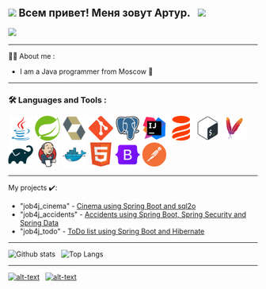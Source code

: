 ##  ![](https://user-images.githubusercontent.com/18350557/176309783-0785949b-9127-417c-8b55-ab5a4333674e.gif)  Всем привет!  Меня зовут Артур.&nbsp;&nbsp;  ![](https://komarev.com/ghpvc/?username=Artyrio226)


![](https://media1.giphy.com/media/v1.Y2lkPTc5MGI3NjExZ3BlZnk1MzJ4M3F0NjRwY2Y2b21ueWJxZmRreHV3ajFtZnNrM3U5MCZlcD12MV9pbnRlcm5hbF9naWZfYnlfaWQmY3Q9Zw/3pzLJifxEvLpe/200.webp)


-----

:man_technologist: About me :
* I am a Java programmer from Moscow :city_sunrise:

-----
### :hammer_and_wrench: Languages and Tools :

<a><img src="https://github.com/devicons/devicon/blob/master/icons/java/java-original.svg" width="50" height="50" alt="Java" /></a>
<a><img src="https://github.com/devicons/devicon/blob/master/icons/spring/spring-original.svg" width="50" height="50" alt="Spring" /></a>
<a><img src="https://github.com/devicons/devicon/blob/master/icons/hibernate/hibernate-original.svg" width="50" height="50" alt="Hibernate" /></a>
<a><img src="https://github.com/devicons/devicon/blob/master/icons/git/git-original.svg" width="50" height="50" alt="Git" /></a>
<a><img src="https://github.com/devicons/devicon/blob/master/icons/postgresql/postgresql-original.svg" width="50" height="50" alt="PostgreSQL" /></a>
<a><img src="https://github.com/devicons/devicon/blob/master/icons/intellij/intellij-original.svg" width="50" height="50" alt="IntellIJ" /></a>
<a><img src="https://github.com/devicons/devicon/blob/master/icons/liquibase/liquibase-original.svg" width="50" height="50" alt="Liquibase" /></a>
<a><img src="https://github.com/devicons/devicon/blob/master/icons/bash/bash-original.svg" width="50" height="50" alt="Bash" /></a>
<a><img src="https://github.com/devicons/devicon/blob/master/icons/maven/maven-original.svg" width="50" height="50" alt="Maven" /></a>
<a><img src="https://github.com/devicons/devicon/blob/master/icons/gradle/gradle-original.svg" width="50" height="50" alt="Gradle" /></a>
<a><img src="https://github.com/devicons/devicon/blob/master/icons/jenkins/jenkins-original.svg" width="50" height="50" alt="Jenkins" /></a>
<a><img src="https://github.com/devicons/devicon/blob/master/icons/docker/docker-original.svg" width="50" height="50" alt="Docker" /></a>
<a><img src="https://github.com/devicons/devicon/blob/master/icons/html5/html5-original.svg" width="50" height="50" alt="HTML5" /></a>
<a><img src="https://github.com/devicons/devicon/blob/master/icons/bootstrap/bootstrap-original.svg" width="50" height="50" alt="Bootstrap" /></a>
<a><img src="https://github.com/devicons/devicon/blob/master/icons/postman/postman-original.svg" width="50" height="50" alt="Postman" /></a>



-----
My projects :heavy_check_mark::
* "job4j_cinema" - [Cinema using Spring Boot and sql2o](https://github.com/Artyrio226/job4j_cinema)
* "job4j_accidents" - [Accidents using Spring Boot, Spring Security and Spring Data](https://github.com/Artyrio226/job4j_accidents)
* "job4j_todo" - [ToDo list using Spring Boot and Hibernate](https://github.com/Artyrio226/job4j_todo)

-----
![Github stats](https://github-readme-stats.vercel.app/api?username=Artyrio226&hide=stars,prs,issues,contribs&layout=compact&theme=vision-friendly-dark)&nbsp;&nbsp; ![Top Langs](https://github-readme-stats.vercel.app/api/top-langs/?username=Artyrio226&layout=compact&theme=vision-friendly-dark)  

-----
[![alt-text](https://img.shields.io/badge/-telegram-grey?style=flat&logo=telegram&logoColor=white)](https://t.me/Artyrio226)&nbsp;&nbsp;
[![alt-text](https://img.shields.io/badge/@%20email-005FED?style=flat&logo=mail&logoColor=white)](mailto:artur_sar_80@mail.ru)&nbsp;&nbsp;

